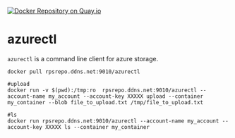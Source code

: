 [![Docker Repository on Quay.io](https://quay.io/repository/pharmpress/azurectl/status "Docker Repository on Quay.io")](https://quay.io/repository/pharmpress/azurectl)

# azurectl
`azurectl` is a command line client for azure storage.

```
docker pull rpsrepo.ddns.net:9010/azurectl

#upload
docker run -v $(pwd):/tmp:ro  rpsrepo.ddns.net:9010/azurectl --account-name my_account --account-key XXXXX upload --container my_container --blob file_to_upload.txt /tmp/file_to_upload.txt

#ls
docker run rpsrepo.ddns.net:9010/azurectl --account-name my_account --account-key XXXXX ls --container my_container
```
